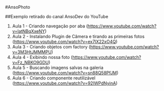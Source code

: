 #AnsoPhoto

##Exemplo retirado do canal AnsoDev do YouTube

1. Aula 1 - Criando navegação por aba (https://www.youtube.com/watch?v=latNBqXxeNY)
1. Aula 2 - Instalando Plugin de Câmera e tirando as primeiras fotos (https://www.youtube.com/watch?v=ex7lX22xO4Q)
1. Aula 3 - Criando objetos com factory (https://www.youtube.com/watch?v=3M3HtJMMMPU)
1. Aula 4 - Exibindo nossa foto (https://www.youtube.com/watch?v=Fz_NBKO9GDU)
1. Aula 5 - Buscando imagens salvas na galeria (https://www.youtube.com/watch?v=sn88Q58PfJM)
1. Aula 6 - Criando componente reutilizável (https://www.youtube.com/watch?v=92lWPdNyinA)